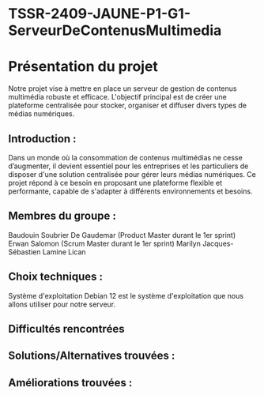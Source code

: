 # TSSR-2409-JAUNE-P1-G1-ServeurDeContenusMultimedia

# Présentation du projet
Notre projet vise à mettre en place un serveur de gestion de contenus multimédia robuste et efficace. L'objectif principal est de créer une plateforme centralisée pour stocker, organiser et diffuser divers types de médias numériques.

## Introduction : 
Dans un monde où la consommation de contenus multimédias ne cesse d’augmenter, il devient essentiel pour les entreprises et les particuliers de disposer d'une solution centralisée pour gérer leurs médias numériques. Ce projet répond à ce besoin en proposant une plateforme flexible et performante, capable de s'adapter à différents environnements et besoins.

## Membres du groupe :
Baudouin Soubrier De Gaudemar (Product Master durant le 1er sprint)
Erwan Salomon (Scrum Master durant le 1er sprint)
Marilyn Jacques-Sébastien
Lamine Lican

## Choix techniques :
Système d'exploitation
Debian 12 est le système d'exploitation que nous allons utiliser pour notre serveur.

## Difficultés rencontrées

## Solutions/Alternatives trouvées :

## Améliorations trouvées :

